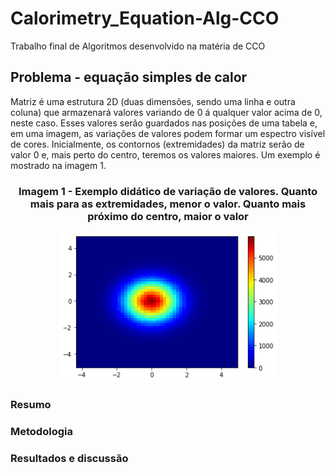 # Calorimetry_Equation-Alg-CCO
Trabalho final de Algoritmos desenvolvido na matéria de CCO

## Problema - equação simples de calor
Matriz é uma estrutura 2D (duas dimensões, sendo uma linha e outra coluna) que armazenará valores variando de 0 á qualquer valor acima de 0, neste caso.
Esses valores serão guardados nas posições de uma tabela e, em uma imagem, as variações de valores podem formar um espectro visível de cores. 
Inicialmente, os contornos (extremidades) da matriz serão de valor 0 e, mais perto do centro, teremos os valores maiores.
Um exemplo é mostrado na imagem 1.
<div align="center">
    <h3>Imagem 1 - Exemplo didático de variação de valores. Quanto mais para as extremidades, menor o valor. Quanto mais próximo do centro, maior o valor</h3>
    <img src ="img/heatmap.png" width="350px"></img>
</div>

### Resumo 

### Metodologia

### Resultados e discussão

